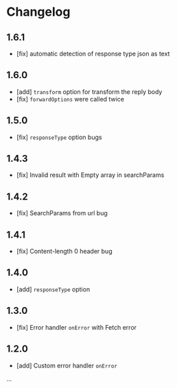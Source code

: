 # Changelog

## 1.6.1

- [fix] automatic detection of response type json as text

## 1.6.0

- [add] `transform` option for transform the reply body
- [fix] `forwardOptions` were called twice

## 1.5.0

- [fix] `responseType` option bugs

## 1.4.3

- [fix] Invalid result with Empty array in searchParams

## 1.4.2

- [fix] SearchParams from url bug

## 1.4.1

- [fix] Content-length 0 header bug

## 1.4.0

- [add] `responseType` option

## 1.3.0

- [fix] Error handler `onError` with Fetch error

## 1.2.0

- [add] Custom error handler `onError`

...
